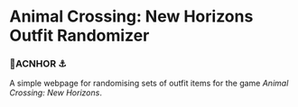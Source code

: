 # Animal Crossing: New Horizons Outfit Randomizer

### 🍃ACNHOR ⚓

A simple webpage for randomising sets of outfit items for the game *Animal Crossing: New Horizons*.

